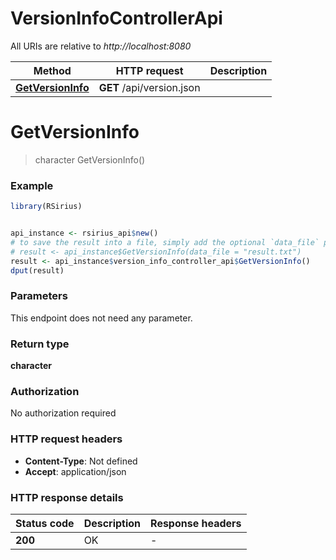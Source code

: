 # VersionInfoControllerApi

All URIs are relative to *http://localhost:8080*

Method | HTTP request | Description
------------- | ------------- | -------------
[**GetVersionInfo**](VersionInfoControllerApi.md#GetVersionInfo) | **GET** /api/version.json | 


# **GetVersionInfo**
> character GetVersionInfo()



### Example
```R
library(RSirius)


api_instance <- rsirius_api$new()
# to save the result into a file, simply add the optional `data_file` parameter, e.g.
# result <- api_instance$GetVersionInfo(data_file = "result.txt")
result <- api_instance$version_info_controller_api$GetVersionInfo()
dput(result)
```

### Parameters
This endpoint does not need any parameter.

### Return type

**character**

### Authorization

No authorization required

### HTTP request headers

 - **Content-Type**: Not defined
 - **Accept**: application/json

### HTTP response details
| Status code | Description | Response headers |
|-------------|-------------|------------------|
| **200** | OK |  -  |

